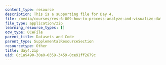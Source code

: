 ```yaml
---
content_type: resource
description: This is a supporting file for Day 4.
file: /media/courses/res-6-009-how-to-process-analyze-and-visualize-data-january-iap-2012/8c1a949030a0035934590ce91ff2679c_day4.zip
file_type: application/zip
learning_resource_types: []
ocw_type: OCWFile
parent_title: Datasets and Code
parent_type: SupplementalResourceSection
resourcetype: Other
title: day4.zip
uid: 8c1a9490-30a0-0359-3459-0ce91ff2679c
---
```

